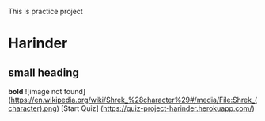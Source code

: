 This is practice project
# Harinder
## small heading
**bold**
![image not found]
(https://en.wikipedia.org/wiki/Shrek_%28character%29#/media/File:Shrek_(character).png)
[Start Quiz]
(https://quiz-project-harinder.herokuapp.com/)

